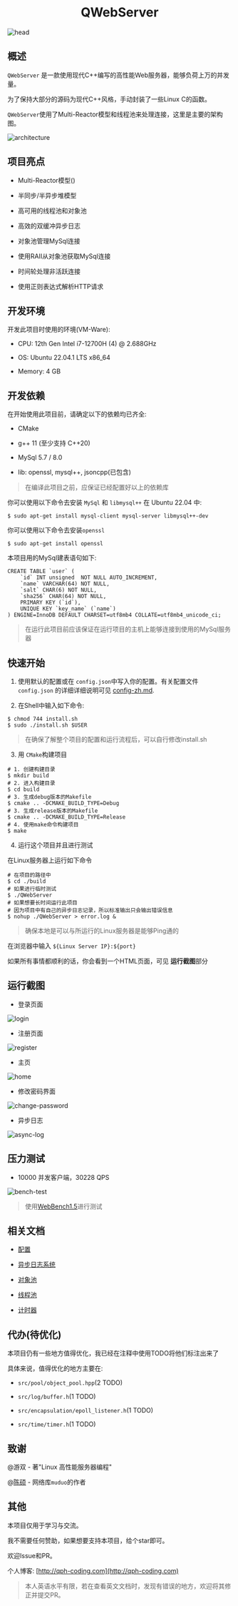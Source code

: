 <h1 align="center"> QWebServer </h1>

<img src="docs/assets/QWebServer.png" align="center" alt="head">

## 概述

`QWebServer` 是一款使用现代C++编写的高性能Web服务器，能够负荷上万的并发量。

为了保持大部分的源码为现代C++风格，手动封装了一些Linux C的函数。

`QWebServer`使用了Multi-Reactor模型和线程池来处理连接，这里是主要的架构图。

<img src="docs/assets/WebserverArchitecture.drawio.png"  align="center" alt="architecture">

## 项目亮点

- Multi-Reactor模型()

- 半同步/半异步堆模型

- 高可用的线程池和对象池

- 高效的双缓冲异步日志

- 对象池管理MySql连接

- 使用RAII从对象池获取MySql连接

- 时间轮处理非活跃连接

- 使用正则表达式解析HTTP请求

## 开发环境

开发此项目时使用的环境(VM-Ware):

- CPU: 12th Gen Intel i7-12700H (4) @ 2.688GHz

- OS: Ubuntu 22.04.1 LTS x86_64

- Memory: 4 GB

## 开发依赖

在开始使用此项目前，请确定以下的依赖均已齐全:

- CMake

- g++ 11 (至少支持 C++20)

- MySql 5.7 / 8.0

- lib: openssl, mysql++, jsoncpp(已包含)

>  在编译此项目之前，应保证已经配置好以上的依赖库

你可以使用以下命令去安装 `MySql` 和 `libmysql++` 在 Ubuntu 22.04 中:

```shell
$ sudo apt-get install mysql-client mysql-server libmysql++-dev 
```

你可以使用以下命令去安装`openssl`
```shell
$ sudo apt-get install openssl
```

本项目用的MySql建表语句如下:

```mysql
CREATE TABLE `user` (
    `id` INT unsigned  NOT NULL AUTO_INCREMENT,
    `name` VARCHAR(64) NOT NULL,
    `salt` CHAR(6) NOT NULL,
    `sha256` CHAR(64) NOT NULL,
    PRIMARY KEY (`id`),
    UNIQUE KEY `key_name` (`name`)
) ENGINE=InnoDB DEFAULT CHARSET=utf8mb4 COLLATE=utf8mb4_unicode_ci;
```

> 在运行此项目前应该保证在运行项目的主机上能够连接到使用的MySql服务器

## 快速开始

1. 使用默认的配置或在 `config.json`中写入你的配置。有关配置文件  `config.json` 的详细详细说明可见 [config-zh.md](docs/config-zh.md).

2. 在Shell中输入如下命令:

```shell
$ chmod 744 install.sh
$ sudo ./install.sh $USER
```

> 在确保了解整个项目的配置和运行流程后，可以自行修改install.sh

3. 用 `CMake`构建项目

```shell
# 1. 创建构建目录
$ mkdir build
# 2. 进入构建目录
$ cd build
# 3. 生成debug版本的Makefile
$ cmake .. -DCMAKE_BUILD_TYPE=Debug
# 3. 生成release版本的Makefile
$ cmake .. -DCMAKE_BUILD_TYPE=Release
# 4. 使用make命令构建项目
$ make
```

4. 运行这个项目并且进行测试

在Linux服务器上运行如下命令

```shell
# 在项目的路径中
$ cd ./build
# 如果进行临时测试 
$ ./QWebServer
# 如果想要长时间运行此项目
# 因为项目中有自己的异步日志记录，所以标准输出只会输出错误信息
$ nohup ./QWebServer > error.log &
```

> 确保本地是可以与所运行的Linux服务器是能够Ping通的

在浏览器中输入 `${Linux Server IP}:${port}` 

如果所有事情都顺利的话，你会看到一个HTML页面，可见 **运行截图**部分

## 运行截图

- 登录页面

<img src="docs/assets/login.png" align="center" alt="login">

- 注册页面

<img src="docs/assets/register.png" align="center" alt="register">

- 主页

<img src="docs/assets/home.png" align="center" alt="home">

- 修改密码界面

<img src="docs/assets/change-password.png" align="center" alt="change-password">

- 异步日志

<img src="docs/assets/async-log.png" align="center" alt="async-log">

## 压力测试

- 10000 并发客户端，30228 QPS

<img src="docs/assets/bench.png" align="center" alt="bench-test">

> 使用[WebBench1.5](https://github.com/EZLippi/WebBench)进行测试

## 相关文档

- [配置](docs/config-zh.md)

- [异步日志系统](docs/asynclog-zh.md)

- [对象池](docs/object-pool-zh.md)

- [线程池](docs/thread-pool-zh.md)

- [计时器](docs/timer-zh.md)

## 代办(待优化)

本项目仍有一些地方值得优化，我已经在注释中使用TODO将他们标注出来了

具体来说，值得优化的地方主要在:

- `src/pool/object_pool.hpp`(2 TODO)

- `src/log/buffer.h`(1 TODO)

- `src/encapsulation/epoll_listener.h`(1 TODO)

- `src/time/timer.h`(1 TODO)

## 致谢

@游双 - 著"Linux 高性能服务器编程"

@[陈硕](https://github.com/chenshuo) - 网络库`muduo`的作者

## 其他

本项目仅用于学习与交流。

我不需要任何赞助，如果想要支持本项目，给个star即可。

欢迎Issue和PR。

个人博客: [http://qph-coding.com](http://qph-coding.com)

> 本人英语水平有限，若在查看英文文档时，发现有错误的地方，欢迎将其修正并提交PR。